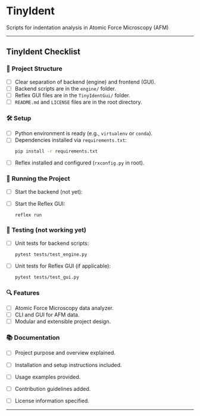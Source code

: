 # TinyIdent
Scripts for indentation analysis in Atomic Force Microscopy (AFM)

---

## TinyIdent Checklist

### 📁 **Project Structure**
- [ ] Clear separation of backend (engine) and frontend (GUI).
- [ ] Backend scripts are in the `engine/` folder.
- [ ] Reflex GUI files are in the `TinyIdentGui/` folder.
- [ ] `README.md` and `LICENSE` files are in the root directory.

### 🛠️ **Setup**
- [ ] Python environment is ready (e.g., `virtualenv` or `conda`).
- [ ] Dependencies installed via `requirements.txt`:
  ```bash
  pip install -r requirements.txt
  ```
- [ ] Reflex installed and configured (`rxconfig.py` in root).

### 🚀 **Running the Project**
- [ ] Start the backend (not yet):
  
- [ ] Start the Reflex GUI:
  ```bash
  reflex run
  ```

### 🧪 **Testing (not working yet)**
- [ ] Unit tests for backend scripts:
  ```bash
  pytest tests/test_engine.py
  ```
- [ ] Unit tests for Reflex GUI (if applicable):
  ```bash
  pytest tests/test_gui.py
  ```

### 🔍 **Features**
- [ ] Atomic Force Microscopy data analyzer.
- [ ] CLI and GUI for AFM data.
- [ ] Modular and extensible project design.

### 📚 **Documentation**
- [ ] Project purpose and overview explained.
- [ ] Installation and setup instructions included.
- [ ] Usage examples provided.
- [ ] Contribution guidelines added.
- [ ] License information specified.


---
